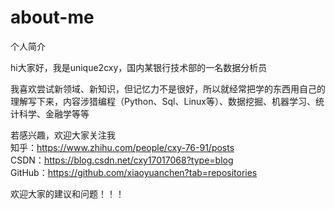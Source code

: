 # about-me
个人简介

hi大家好，我是unique2cxy，国内某银行技术部的一名数据分析员  

我喜欢尝试新领域、新知识，但记忆力不是很好，所以就经常把学的东西用自己的理解写下来，内容涉猎编程（Python、Sql、Linux等）、数据挖掘、机器学习、统计科学、金融学等等 

若感兴趣，欢迎大家关注我  
知乎：https://www.zhihu.com/people/cxy-76-91/posts  
CSDN：https://blog.csdn.net/cxy17017068?type=blog  
GitHub：https://github.com/xiaoyuanchen?tab=repositories 

欢迎大家的建议和问题！！！
